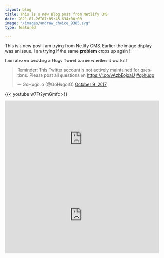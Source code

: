 ```yaml
---
layout: blog
title: This is a new Blog post from Netlify CMS
date: 2021-01-26T07:05:45.634+00:00
image: "/images/undraw_choice_9385.svg"
type: featured

---
```

This is a new post I am trying from Netlify CMS. Earlier the image display was an issue. I am trying if the same **problem** crops up again !!

I am also embedding a Hugo Tweet to see whether it works!!

<blockquote class="twitter-tweet"><p lang="en" dir="ltr">Reminder: This Twitter account is not actively maintained for questions. Please post all questions on <a href="https://t.co/yAzbBojxaU">https://t.co/yAzbBojxaU</a> <a href="https://twitter.com/hashtag/gohugo?src=hash&ref_src=twsrc%5Etfw">#gohugo</a></p>— GoHugo.io (@GoHugoIO) <a href="https://twitter.com/GoHugoIO/status/917359331535966209?ref_src=twsrc%5Etfw">October 9, 2017</a></blockquote> <script async src="https://platform.twitter.com/widgets.js" charset="utf-8"></script>

{{< youtube w7Ft2ymGmfc >}}

<iframe src="https://cryptpad.fr/kanban/#/2/kanban/view/xTrkQt+O-Rx4aVwl3fAuIk23-HAPg3RIriz7JFfZ8r4/embed/" style="border:0px #ffffff none;" name="myiFrame" scrolling="yes" frameborder="0" marginheight="10px" marginwidth="10px" height="250px" width="100%" allowfullscreen></iframe>

<iframe src="https://cryptpad.fr/code/#/2/code/view/i5KqSVyBV03upgwsKksKjqnAF798cwXIMm1GmdIQP4g/embed/" style="border:0px #ffffff none;" name="myiFrame" scrolling="yes" frameborder="0" marginheight="10px" marginwidth="10px" height="250px" width="100%" allowfullscreen></iframe>

<div id="collapse1" class="panel-collapse collapse {{ .Get "col" }} ">